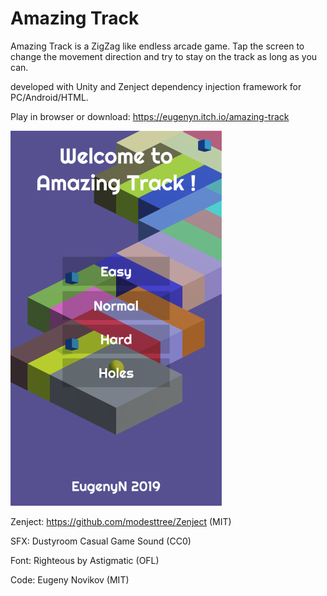 # Amazing Track

Amazing Track is a ZigZag like endless arcade game. Tap the screen to change the movement direction and try to stay on the track as long as you can.

developed with Unity and Zenject dependency injection framework for PC/Android/HTML.

Play in browser or download:
https://eugenyn.itch.io/amazing-track

![Amazing Track](/AmazingTrack.png "Amazing Track")

Zenject:
https://github.com/modesttree/Zenject (MIT)

SFX:
Dustyroom Casual Game Sound (CC0)

Font:
Righteous by Astigmatic (OFL)

Code:
Eugeny Novikov (MIT)